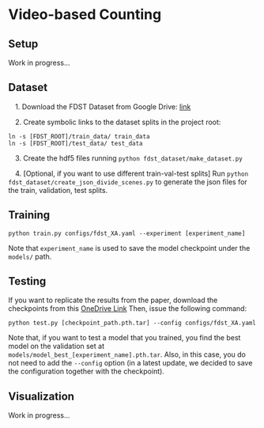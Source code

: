 # Video-based Counting

## Setup
Work in progress...

## Dataset

&emsp;1. Download the FDST Dataset from
Google Drive: [link](https://drive.google.com/drive/folders/19c2X529VTNjl3YL1EYweBg60G70G2D-w) 

&emsp;2.  Create symbolic links to the dataset splits in the project root:
```
ln -s [FDST_ROOT]/train_data/ train_data
ln -s [FDST_ROOT]/test_data/ test_data
```
&emsp;3. Create the hdf5 files running `python fdst_dataset/make_dataset.py`

&emsp;4. [Optional, if you want to use different train-val-test splits] Run `python fdst_dataset/create_json_divide_scenes.py` to generate the json files for the train, validation, test splits.

## Training

```
python train.py configs/fdst_XA.yaml --experiment [experiment_name]
``` 

Note that `experiment_name` is used to save the model checkpoint under the `models/` path.

## Testing
If you want to replicate the results from the paper, download the checkpoints from this [OneDrive Link](https://cnrsc-my.sharepoint.com/:f:/g/personal/nicola_messina_cnr_it/Es16NMibx35Igtiae_sUseABQpW2DbL3T5VOszjSAM153A?e=nKQriH)
Then, issue the following command:
```
python test.py [checkpoint_path.pth.tar] --config configs/fdst_XA.yaml
``` 
Note that, if you want to test a model that you trained, you find the best model on the validation set at `models/model_best_[experiment_name].pth.tar`. 
Also, in this case, you do not need to add the `--config` option (in a latest update, we decided to save the configuration together with the checkpoint).

## Visualization
Work in progress...

